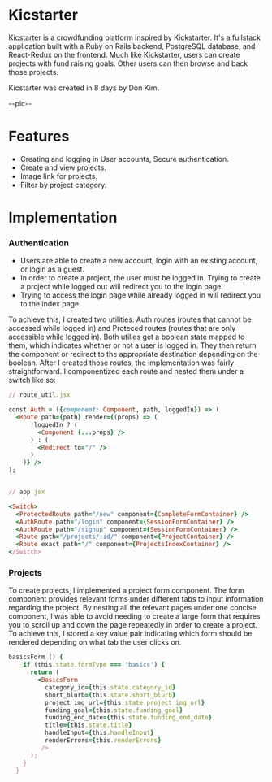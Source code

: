 # Kicstarter

Kicstarter is a crowdfunding platform inspired by Kickstarter. It's a fullstack application built with a Ruby on Rails backend, PostgreSQL database, and React-Redux on the frontend. Much like Kickstarter, users can create projects with fund raising goals. Other users can then browse and back those projects. 

Kicstarter was created in 8 days by Don Kim.

--pic--

# Features 

* Creating and logging in User accounts, Secure authentication.
* Create and view projects. 
* Image link for projects. 
* Filter by project category. 


# Implementation 

### Authentication

* Users are able to create a new account, login with an existing account, or login as a guest. 
* In order to create a project, the user must be logged in. Trying to create a project while logged out will redirect you to the login page.
* Trying to access the login page while already logged in will redirect you to the index page.

To achieve this, I created two utilities: Auth routes (routes that cannot be accessed while logged in) and Proteced routes (routes that are only accessible while logged in). Both utilies get a boolean state mapped to them, which indicates whether or not a user is logged in. They then return the component or redirect to the appropriate destination depending on the boolean. After I created those routes, the implementation was fairly straightforward. I componentized each route and nested them under a switch like so:
```ruby
// route_util.jsx

const Auth = ({component: Component, path, loggedIn}) => (
  <Route path={path} render={(props) => (
      !loggedIn ? (
        <Component {...props} />
      ) : (
        <Redirect to="/" />
      )
    )} />
);


// app.jsx

<Switch>
  <ProtectedRoute path="/new" component={CompleteFormContainer} />
  <AuthRoute path="/login" component={SessionFormContainer} />
  <AuthRoute path="/signup" component={SessionFormContainer} />
  <Route path="/projects/:id/" component={ProjectContainer} />
  <Route exact path="/" component={ProjectsIndexContainer} />
</Switch>
```

### Projects

To create projects, I implemented a project form component. The form component provides relevant forms under different tabs to input information regarding the project. By nesting all the relevant pages under one concise component, I was able to avoid needing to create a large form that requires you to scroll up and down the page repeatedly in order to create a project. To achieve this, I stored a key value pair indicating which form should be rendered depending on what tab the user clicks on. 

```ruby
basicsForm () {
    if (this.state.formType === "basics") {
      return (
        <BasicsForm
          category_id={this.state.category_id}
          short_blurb={this.state.short_blurb}
          project_img_url={this.state.project_img_url}
          funding_goal={this.state.funding_goal}
          funding_end_date={this.state.funding_end_date}
          title={this.state.title}
          handleInput={this.handleInput}
          renderErrors={this.renderErrors}
         />
      );
    }
  }
```

    
    

